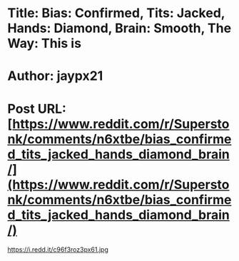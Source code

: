 # Title: Bias: Confirmed, Tits: Jacked, Hands: Diamond, Brain: Smooth, The Way: This is
# Author: jaypx21
# Post URL: [https://www.reddit.com/r/Superstonk/comments/n6xtbe/bias_confirmed_tits_jacked_hands_diamond_brain/](https://www.reddit.com/r/Superstonk/comments/n6xtbe/bias_confirmed_tits_jacked_hands_diamond_brain/)


https://i.redd.it/c96f3roz3px61.jpg